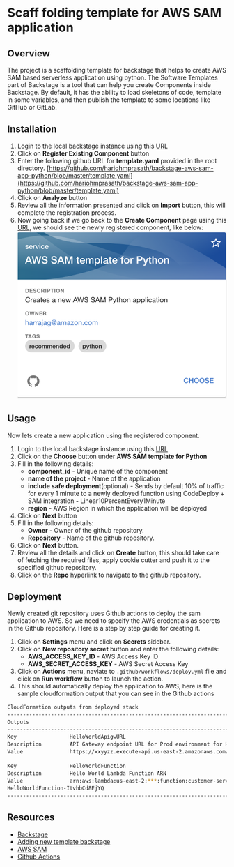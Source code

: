 # Scaff folding template for AWS SAM application

## Overview

The project is a scaffolding template for backstage that helps to create AWS SAM based serverless application using python. The Software Templates part of Backstage is a tool that can help you create Components inside Backstage. By default, it has the ability to load skeletons of code, template in some variables, and then publish the template to some locations like GitHub or GitLab.

## Installation

1. Login to the local backstage instance using this [URL](http://localhost:3000/create)
2. Click on **Register Existing Component** button
3. Enter the following github URL for **template.yaml** provided in the root directory. [https://github.com/hariohmprasath/backstage-aws-sam-app-python/blob/master/template.yaml](https://github.com/hariohmprasath/backstage-aws-sam-app-python/blob/master/template.yaml)
4. Click on **Analyze** button
5. Review all the information presented and click on **Import** button, this will complete the registration process.
6. Now going back if we go back to the **Create Component** page using this [URL](http://localhost:3000/create), we should see the newly registered component, like below:
![component](images/component.png)

## Usage

Now lets create a new application using the registered component.

1. Login to the local backstage instance using this [URL](http://localhost:3000/create)
2. Click on the **Choose** button under **AWS SAM template for Python**
3. Fill in the following details:
    - **component_id** - Unique name of the component
    - **name of the project** - Name of the application
    - **include safe deployment**(optional) - Sends by default 10% of traffic for every 1 minute to a newly deployed function using CodeDeploy + SAM integration - Linear10PercentEvery1Minute
    - **region** - AWS Region in which the application will be deployed
4. Click on **Next** button
5. Fill in the following details:
    - **Owner** - Owner of the github repository.
    - **Repository** - Name of the github repository.
6. Click on **Next** button.
7. Review all the details and click on **Create** button, this should take care of fetching the required files, apply cookie cutter and push it to the specified github repository.
8. Click on the **Repo** hyperlink to navigate to the github repository.

## Deployment

Newly created git repository uses Github actions to deploy the sam application to AWS. So we need to specify the AWS credentials as secrets in the Github repository. Here is a step by step guide for creating it.

1. Click on **Settings** menu and click on **Secrets** sidebar.
2. Click on **New repository secret** button and enter the following details:
    - **AWS_ACCESS_KEY_ID** - AWS Access Key ID
    - **AWS_SECRET_ACCESS_KEY** - AWS Secret Access Key
3. Click on **Actions** menu, naviate to `.github/workflows/deploy.yml` file and click on **Run workflow** button to launch the action.
4. This should automatically deploy the application to AWS, here is the sample cloudformation output that you can see in the Github actions

```bash
CloudFormation outputs from deployed stack
-------------------------------------------------------------------------------------------------
Outputs                                                                                         
-------------------------------------------------------------------------------------------------
Key                 HelloWorldApigwURL                                                          
Description         API Gateway endpoint URL for Prod environment for Hello World Function      
Value               https://xxyyzz.execute-api.us-east-2.amazonaws.com/Prod/hello           

Key                 HelloWorldFunction                                                          
Description         Hello World Lambda Function ARN                                             
Value               arn:aws:lambda:us-east-2:***:function:customer-service-            
HelloWorldFunction-ItvhbCd8EjYQ                                                                 
-------------------------------------------------------------------------------------------------
```

## Resources

- [Backstage](https://backstage.io)
- [Adding new template backstage](https://backstage.io/docs/features/software-templates/adding-templates)
- [AWS SAM](https://aws.amazon.com/blogs/compute/introducing-serverless-architecture-aws-sam/)
- [Github Actions](https://help.github.com/en/actions/automating-your-workflow-with-github-actions/)